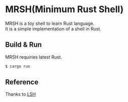 MRSH(Minimum Rust Shell)
===

MRSH is a toy shell to learn Rust language.  
It is a simple implementation of a shell in Rust.  

## Build & Run
MRSH requiries latest Rust.
```sh
$ cargo run
```

## Reference
Thanks to [LSH](https://github.com/brenns10/lsh)
